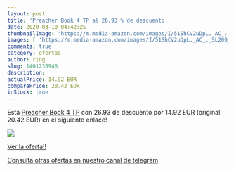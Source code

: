 ```yaml
---
layout: post
title: 'Preacher Book 4 TP al 26.93 % de descuento'
date: 2020-03-10 04:42:25
thumbnailImage: 'https://m.media-amazon.com/images/I/51ShCV2uDpL._AC_._SL200_.jpg'
images: [ 'https://m.media-amazon.com/images/I/51ShCV2uDpL._AC_._SL200_.jpg' ]
comments: true
category: ofertas
author: ring
slug: 1401230946
description:
actualPrice: 14.92 EUR
comparePrice: 20.42 EUR
inStock: true
---
```


Está [Preacher Book 4 TP](https://www.amazon.es/dp/1401230946/?tag=redken-21) con 26.93 de descuento por 14.92 EUR (original: 20.42 EUR) en el siguiente enlace!

[![](https://m.media-amazon.com/images/I/51ShCV2uDpL._AC_._SL200_.jpg)](https://www.amazon.es/dp/1401230946/?tag=redken-21)

[Ver la oferta!!](https://www.amazon.es/dp/1401230946/?tag=redken-21)

[Consulta otras ofertas en nuestro canal de telegram](https://t.me/s/ofertas25)

